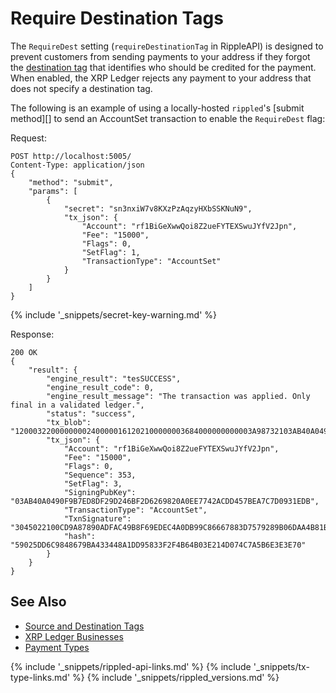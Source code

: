 # Require Destination Tags

The `RequireDest` setting (`requireDestinationTag` in RippleAPI) is designed to prevent customers from sending payments to your address if they forgot the [destination tag](source-and-destination-tags.html) that identifies who should be credited for the payment. When enabled, the XRP Ledger rejects any payment to your address that does not specify a destination tag.

The following is an example of using a locally-hosted `rippled`'s [submit method][] to send an AccountSet transaction to enable the `RequireDest` flag:

Request:

```
POST http://localhost:5005/
Content-Type: application/json
{
    "method": "submit",
    "params": [
        {
            "secret": "sn3nxiW7v8KXzPzAqzyHXbSSKNuN9",
            "tx_json": {
                "Account": "rf1BiGeXwwQoi8Z2ueFYTEXSwuJYfV2Jpn",
                "Fee": "15000",
                "Flags": 0,
                "SetFlag": 1,
                "TransactionType": "AccountSet"
            }
        }
    ]
}
```

{% include '_snippets/secret-key-warning.md' %}
<!--{#_ #}-->

Response:

```
200 OK
{
	"result": {
		"engine_result": "tesSUCCESS",
		"engine_result_code": 0,
		"engine_result_message": "The transaction was applied. Only final in a validated ledger.",
		"status": "success",
		"tx_blob": "12000322000000002400000161202100000003684000000000003A98732103AB40A0490F9B7ED8DF29D246BF2D6269820A0EE7742ACDD457BEA7C7D0931EDB74473045022100CD9A87890ADFAC49B8F69EDEC4A0DB99C86667883D7579289B06DAA4B81BF87E02207AC3FEEA518060AB2B538D330614D2594F432901F7C011D7EB92F74383E5340F81144B4E9C06F24296074F7BC48F92A97916C6DC5EA9",
		"tx_json": {
			"Account": "rf1BiGeXwwQoi8Z2ueFYTEXSwuJYfV2Jpn",
			"Fee": "15000",
			"Flags": 0,
			"Sequence": 353,
			"SetFlag": 3,
			"SigningPubKey": "03AB40A0490F9B7ED8DF29D246BF2D6269820A0EE7742ACDD457BEA7C7D0931EDB",
			"TransactionType": "AccountSet",
			"TxnSignature": "3045022100CD9A87890ADFAC49B8F69EDEC4A0DB99C86667883D7579289B06DAA4B81BF87E02207AC3FEEA518060AB2B538D330614D2594F432901F7C011D7EB92F74383E5340F",
			"hash": "59025DD6C9848679BA433448A1DD95833F2F4B64B03E214D074C7A5B6E3E3E70"
		}
	}
}
```

## See Also

- [Source and Destination Tags](source-and-destination-tags.html)
- [XRP Ledger Businesses](xrp-ledger-businesses.html)
- [Payment Types](payment-types.html)


<!--{# common link defs #}-->
{% include '_snippets/rippled-api-links.md' %}
{% include '_snippets/tx-type-links.md' %}
{% include '_snippets/rippled_versions.md' %}
